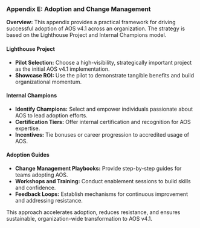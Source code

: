 ### Appendix E: Adoption and Change Management

**Overview:**
This appendix provides a practical framework for driving successful adoption of AOS v4.1 across an organization. The strategy is based on the Lighthouse Project and Internal Champions model.

#### Lighthouse Project
- **Pilot Selection:** Choose a high-visibility, strategically important project as the initial AOS v4.1 implementation.
- **Showcase ROI:** Use the pilot to demonstrate tangible benefits and build organizational momentum.

#### Internal Champions
- **Identify Champions:** Select and empower individuals passionate about AOS to lead adoption efforts.
- **Certification Tiers:** Offer internal certification and recognition for AOS expertise.
- **Incentives:** Tie bonuses or career progression to accredited usage of AOS.

#### Adoption Guides
- **Change Management Playbooks:** Provide step-by-step guides for teams adopting AOS.
- **Workshops and Training:** Conduct enablement sessions to build skills and confidence.
- **Feedback Loops:** Establish mechanisms for continuous improvement and addressing resistance.

This approach accelerates adoption, reduces resistance, and ensures sustainable, organization-wide transformation to AOS v4.1. 
